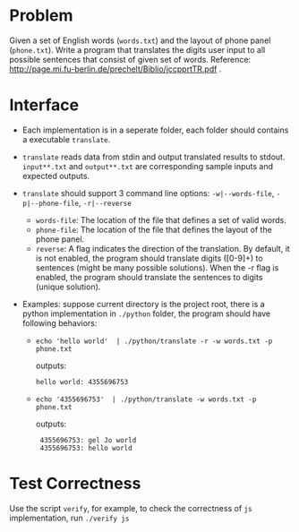 # Problem

Given a set of English words (`words.txt`) and the layout of phone
panel (`phone.txt`). Write a program that translates the digits user
input to all possible sentences that consist of given set of
words. Reference:
http://page.mi.fu-berlin.de/prechelt/Biblio/jccpprtTR.pdf .

# Interface

- Each implementation is in a seperate folder, each folder should
  contains a executable `translate`.

- `translate` reads data from stdin and output translated results to
  stdout. `input**.txt` and `output**.txt` are corresponding sample
  inputs and expected outputs.

- `translate` should support 3 command line options:
  `-w|--words-file`, `-p|--phone-file`, `-r|--reverse`

  - `words-file`: The location of the file that defines a set of valid
    words.
  - `phone-file`: The location of the file that defines the layout of
    the phone panel.
  - `reverse`: A flag indicates the direction of the translation. By
    default, it is not enabled, the program should translate digits
    ([0-9]+) to sentences (might be many possible solutions). When the
    -r flag is enabled, the program should translate the sentences to
    digits (unique solution).

- Examples: suppose current directory is the project root, there is a
  python implementation in `./python` folder, the program should have
  following behaviors:

  - `echo 'hello world'  | ./python/translate -r -w words.txt -p phone.txt`

     outputs:
     ```
     hello world: 4355696753
     ```

  - `echo '4355696753'  | ./python/translate -w words.txt -p phone.txt`

     outputs:
    ```
     4355696753: gel Jo world
     4355696753: hello world
    ```

# Test Correctness

Use the script `verify`, for example, to check the correctness of `js`
implementation, run `./verify js`
